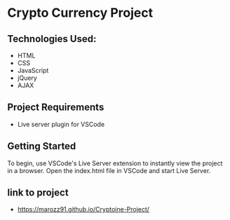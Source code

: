 # Crypto Currency Project

## Technologies Used:
- HTML
- CSS
- JavaScript
- jQuery
- AJAX

## Project Requirements
- Live server plugin for VSCode

## Getting Started
To begin, use VSCode's Live Server extension to instantly view the project in a browser. Open the index.html file in VSCode and start Live Server.

## link to project
- https://marozz91.github.io/Cryptoine-Project/
